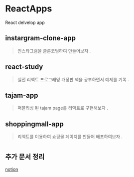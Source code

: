 # ReactApps
React delvelop app 

## instargram-clone-app 
>인스타그램을 클론코딩하여 만들어보자 . 

## react-study
>실전 리액트 프로그래밍 개정판 책을 공부하면서 예제를 기록 .

## tajam-app
>퍼블리싱 된 tajam page를 리액트로 구현해보자 .

## shoppingmall-app
>리액트를 이용하여 쇼핑몰 페이지를 만들어 배포하여보자 .
#
#
#
#
#
## 추가 문서 정리
[notion](https://fan-yuzu-49b.notion.site/React-Document-f1a7decb5af145f8ba133e3622abdd8e)

